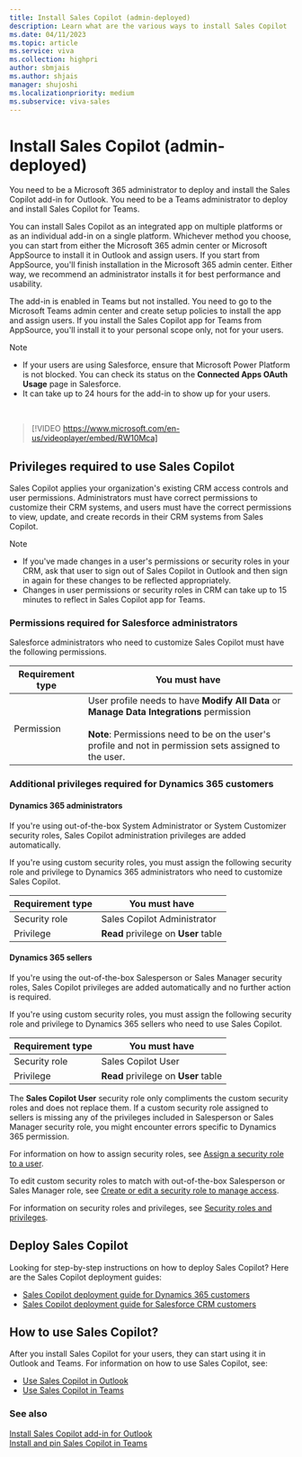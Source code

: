 ```yaml
---
title: Install Sales Copilot (admin-deployed)
description: Learn what are the various ways to install Sales Copilot
ms.date: 04/11/2023
ms.topic: article
ms.service: viva
ms.collection: highpri
author: sbmjais
ms.author: shjais
manager: shujoshi
ms.localizationpriority: medium
ms.subservice: viva-sales
---
```


# Install Sales Copilot (admin-deployed)

You need to be a Microsoft 365 administrator to deploy and install the Sales Copilot add-in for Outlook. You need to be a Teams administrator to deploy and install Sales Copilot for Teams.

You can install Sales Copilot as an integrated app on multiple platforms or as an individual add-in on a single platform. Whichever method you choose, you can start from either the Microsoft 365 admin center or Microsoft AppSource to install it in Outlook and assign users. If you start from AppSource, you'll finish installation in the Microsoft 365 admin center. Either way, we recommend an administrator installs it for best performance and usability. 

The add-in is enabled in Teams but not installed. You need to go to the Microsoft Teams admin center and create setup policies to install the app and assign users. If you install the Sales Copilot app for Teams from AppSource, you'll install it to your personal scope only, not for your users.


> [!NOTE]
> - If your users are using Salesforce, ensure that Microsoft Power Platform is not blocked. You can check its status on the **Connected Apps OAuth Usage** page in Salesforce.
> - It can take up to 24 hours for the add-in to show up for your users.

<br>

> [!VIDEO https://www.microsoft.com/en-us/videoplayer/embed/RW10Mca]

## Privileges required to use Sales Copilot

Sales Copilot applies your organization's existing CRM access controls and user permissions. Administrators must have correct permissions to customize their CRM systems, and users must have the correct permissions to view, update, and create records in their CRM systems from Sales Copilot.

> [!NOTE]
> - If you've made changes in a user's permissions or security roles in your CRM, ask that user to sign out of Sales Copilot in Outlook and then sign in again for these changes to be reflected appropriately. 
> - Changes in user permissions or security roles in CRM can take up to 15 minutes to reflect in Sales Copilot app for Teams.

### Permissions required for Salesforce administrators

Salesforce administrators who need to customize Sales Copilot must have the following permissions.

|Requirement type  |You must have  |
|---------|---------|
|Permission    |  User profile needs to have **Modify All Data** or **Manage Data Integrations** permission <br><br> **Note**: Permissions need to be on the user's profile and not in permission sets assigned to the user.|

### Additional privileges required for Dynamics 365 customers

#### Dynamics 365 administrators

If you're using out-of-the-box System Administrator or System Customizer security roles, Sales Copilot administration privileges are added automatically.

If you're using custom security roles, you must assign the following security role and privilege to Dynamics 365 administrators who need to customize Sales Copilot. 

|Requirement type  |You must have  |
|---------|---------|
|Security role     | Sales Copilot Administrator |
|Privilege     | **Read** privilege on **User** table     |

#### Dynamics 365 sellers

If you're using the out-of-the-box Salesperson or Sales Manager security roles, Sales Copilot privileges are added automatically and no further action is required.

If you're using custom security roles, you must assign the following security role and privilege to Dynamics 365 sellers who need to use Sales Copilot.

|Requirement type  |You must have  |
|---------|---------|
|Security role     | Sales Copilot User |
|Privilege     | **Read** privilege on **User** table     |


The **Sales Copilot User** security role only compliments the custom security roles and does not replace them. If a custom security role assigned to sellers is missing any of the privileges included in Salesperson or Sales Manager security role, you might encounter errors specific to Dynamics 365 permission.

For information on how to assign security roles, see [Assign a security role to a user](/power-platform/admin/assign-security-roles).

To edit custom security roles to match with out-of-the-box Salesperson or Sales Manager role, see [Create or edit a security role to manage access](/power-platform/admin/create-edit-security-role).

For information on security roles and privileges, see [Security roles and privileges](/power-platform/admin/security-roles-privileges).

## Deploy Sales Copilot

Looking for step-by-step instructions on how to deploy Sales Copilot? Here are the Sales Copilot deployment guides:

- [Sales Copilot deployment guide for Dynamics 365 customers](deploy-viva-sales-d365.md)
- [Sales Copilot deployment guide for Salesforce CRM customers](deploy-viva-sales-sf.md)

## How to use Sales Copilot?

After you install Sales Copilot for your users, they can start using it in Outlook and Teams. For information on how to use Sales Copilot, see:

- [Use Sales Copilot in Outlook](https://support.microsoft.com/topic/use-viva-sales-in-outlook-ec3605f9-fdb0-4593-9c5b-b43a76c07081)
- [Use Sales Copilot in Teams](https://support.microsoft.com/topic/use-viva-sales-in-teams-04286b82-bdf8-4e37-94ce-be1943b2d6ea)

### See also

[Install Sales Copilot add-in for Outlook](install-viva-sales-as-an-integrated-app.md)<br>
[Install and pin Sales Copilot in Teams](install-pin-viva-sales-teams.md)
